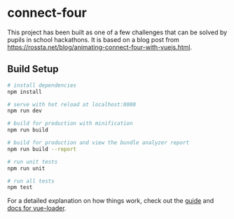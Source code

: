 # connect-four

This project has been built as one of a few challenges that can be solved by pupils in school hackathons. It is based on a blog post from https://rossta.net/blog/animating-connect-four-with-vuejs.html.

## Build Setup

```bash
# install dependencies
npm install

# serve with hot reload at localhost:8080
npm run dev

# build for production with minification
npm run build

# build for production and view the bundle analyzer report
npm run build --report

# run unit tests
npm run unit

# run all tests
npm test
```

For a detailed explanation on how things work, check out the [guide](http://vuejs-templates.github.io/webpack/) and [docs for vue-loader](http://vuejs.github.io/vue-loader).
